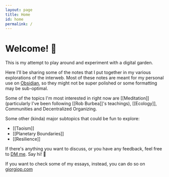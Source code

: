 ```yaml
---
layout: page
title: Home
id: home
permalink: /
---
```


# Welcome! 🌱

This is my attempt to play around and experiment with a digital garden.

Here I'll be sharing some of the notes that I put together in my various explorations of the interweb. Most of these notes are meant for my personal use on [Obsidian](https://obsidian.md/), so they might not be super polished or some formatting may be sub-optimal.

Some of the topics I'm most interested in right now are [[Meditation]] (particularly I've been following [[Rob Burbea]]'s teachings), [[Ecology]], Communities and Decentralized Organizing.

Some other (kinda) major subtopics that could be fun to explore:
- [[Taoism]]
- [[Planetary Boundaries]]
- [[Resilience]]


If there's anything you want to discuss, or you have any feedback, feel free to [DM me](https://twitter.com/giorgiop_). Say hi! 👋

If you want to check some of my essays, instead, you can do so on [giorgiop.com](http://giorgiop.com/)

<style>
  .wrapper {
    max-width: 46em;
  }
</style>
